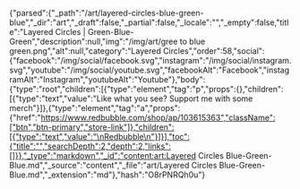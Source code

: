 {"parsed":{"_path":"/art/layered-circles-blue-green-blue","_dir":"art","_draft":false,"_partial":false,"_locale":"","_empty":false,"title":"Layered Circles | Green-Blue-Green","description":null,"img":"/img/art/gree to blue green.png","alt":null,"category":"Layered Circles","order":58,"social":{"facebook":"/img/social/facebook.svg","instagram":"/img/social/instagram.svg","youtube":"/img/social/youtube.svg","facebookAlt":"Facebook","instagramAlt":"Instagram","youtubeAlt":"Youtube"},"body":{"type":"root","children":[{"type":"element","tag":"p","props":{},"children":[{"type":"text","value":"Like what you see? Support me with some merch"}]},{"type":"element","tag":"a","props":{"href":"https://www.redbubble.com/shop/ap/103615363","className":["btn","btn-primary","store-link"]},"children":[{"type":"text","value":"\nRedbubble\n"}]}],"toc":{"title":"","searchDepth":2,"depth":2,"links":[]}},"_type":"markdown","_id":"content:art:Layered Circles Blue-Green-Blue.md","_source":"content","_file":"art/Layered Circles Blue-Green-Blue.md","_extension":"md"},"hash":"O8rPNRQh0u"}